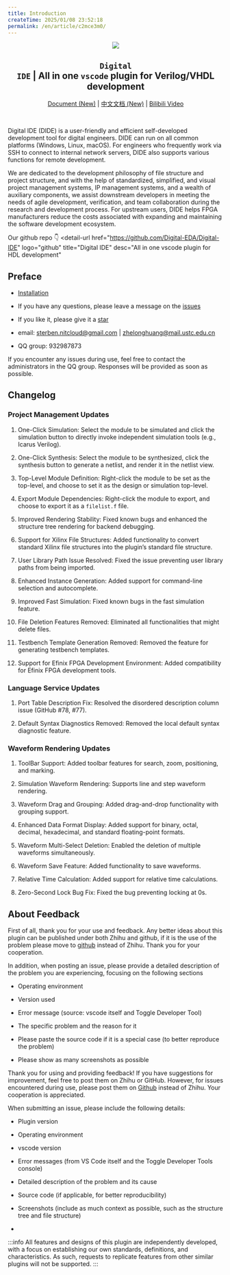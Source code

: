 ```yaml
---
title: Introduction
createTime: 2025/01/08 23:52:18
permalink: /en/article/c2mce3m0/
---
```


<div align="center">
<img src="/icon.png"/>

## <code>Digital IDE</code> | All in one <code>vscode</code> plugin for Verilog/VHDL development

[Document (New)](https://nc-ai.cn/en) | [中文文档 (New)](https://nc-ai.cn) | [Bilibili Video](https://www.bilibili.com/video/BV1t14y1179V/?spm_id_from=333.999.0.0)

</div>

<br>

Digital IDE (DIDE) is a user-friendly and efficient self-developed development tool for digital engineers. DIDE can run on all common platforms (Windows, Linux, macOS). For engineers who frequently work via SSH to connect to internal network servers, DIDE also supports various functions for remote development.

We are dedicated to the development philosophy of file structure and project structure, and with the help of standardized, simplified, and visual project management systems, IP management systems, and a wealth of auxiliary components, we assist downstream developers in meeting the needs of agile development, verification, and team collaboration during the research and development process. For upstream users, DIDE helps FPGA manufacturers reduce the costs associated with expanding and maintaining the software development ecosystem.


Our github repo 👇
<detail-url
    href="https://github.com/Digital-EDA/Digital-IDE"
    logo="github"
    title="Digital IDE"
    desc="All in one vscode plugin for HDL development"
></detail-url>


## Preface

- [Installation](https://marketplace.visualstudio.com/items?itemName=sterben.fpga-support)

- If you have any questions, please leave a message on the [issues](https://github.com/Bestduan/Digital-IDE/issues)
- If you like it, please give it a [star](https://github.com/Bestduan/Digital-IDE)
- email: sterben.nitcloud@gmail.com | zhelonghuang@mail.ustc.edu.cn

- QQ group: 932987873

If you encounter any issues during use, feel free to contact the administrators in the QQ group. Responses will be provided as soon as possible.

## Changelog

### Project Management Updates
1. One-Click Simulation: Select the module to be simulated and click the simulation button to directly invoke independent simulation tools (e.g., Icarus Verilog).

2. One-Click Synthesis: Select the module to be synthesized, click the synthesis button to generate a netlist, and render it in the netlist view.
3. Top-Level Module Definition: Right-click the module to be set as the top-level, and choose to set it as the design or simulation top-level.
4. Export Module Dependencies: Right-click the module to export, and choose to export it as a `filelist.f` file.
5. Improved Rendering Stability: Fixed known bugs and enhanced the structure tree rendering for backend debugging.
6. Support for Xilinx File Structures: Added functionality to convert standard Xilinx file structures into the plugin’s standard file structure.
7. User Library Path Issue Resolved: Fixed the issue preventing user library paths from being imported.
8. Enhanced Instance Generation: Added support for command-line selection and autocomplete.
9. Improved Fast Simulation: Fixed known bugs in the fast simulation feature.
10. File Deletion Features Removed: Eliminated all functionalities that might delete files.
11. Testbench Template Generation Removed: Removed the feature for generating testbench templates.
12. Support for Efinix FPGA Development Environment: Added compatibility for Efinix FPGA development tools.

### Language Service Updates
1. Port Table Description Fix: Resolved the disordered description column issue (GitHub #78, #77).

2. Default Syntax Diagnostics Removed: Removed the local default syntax diagnostic feature.

### Waveform Rendering Updates
1. ToolBar Support: Added toolbar features for search, zoom, positioning, and marking.

2. Simulation Waveform Rendering: Supports line and step waveform rendering.
3. Waveform Drag and Grouping: Added drag-and-drop functionality with grouping support.
4. Enhanced Data Format Display: Added support for binary, octal, decimal, hexadecimal, and standard floating-point formats.
5. Waveform Multi-Select Deletion: Enabled the deletion of multiple waveforms simultaneously.
6. Waveform Save Feature: Added functionality to save waveforms.
7. Relative Time Calculation: Added support for relative time calculations.
8. Zero-Second Lock Bug Fix: Fixed the bug preventing locking at 0s.

## About Feedback

First of all, thank you for your use and feedback. Any better ideas about this plugin can be published under both Zhihu and github, if it is the use of the problem please move to [github](https://github.com/Bestduan/Digital-IDE/issues) instead of Zhihu. Thank you for your cooperation.

In addition, when posting an issue, please provide a detailed description of the problem you are experiencing, focusing on the following sections
- Operating environment

- Version used
- Error message (source: vscode itself and Toggle Developer Tool)
- The specific problem and the reason for it
- Please paste the source code if it is a special case (to better reproduce the problem)

- Please show as many screenshots as possible

Thank you for using and providing feedback! If you have suggestions for improvement, feel free to post them on Zhihu or GitHub. However, for issues encountered during use, please post them on [Github](https://github.com/Bestduan/Digital-IDE/issues) instead of Zhihu. Your cooperation is appreciated.

When submitting an issue, please include the following details:

<Card title="A Smart question format" icon="https://picx.zhimg.com/80/v2-d6eb33d06a512edcad625af79d5da7a4_1440w.png">

- Plugin version

- Operating environment
- vscode version
- Error messages (from VS Code itself and the Toggle Developer Tools console)
- Detailed description of the problem and its cause
- Source code (if applicable, for better reproducibility)
- Screenshots (include as much context as possible, such as the structure tree and file structure)
- 
</Card>

:::info
All features and designs of this plugin are independently developed, with a focus on establishing our own standards, definitions, and characteristics. As such, requests to replicate features from other similar plugins will not be supported.
:::